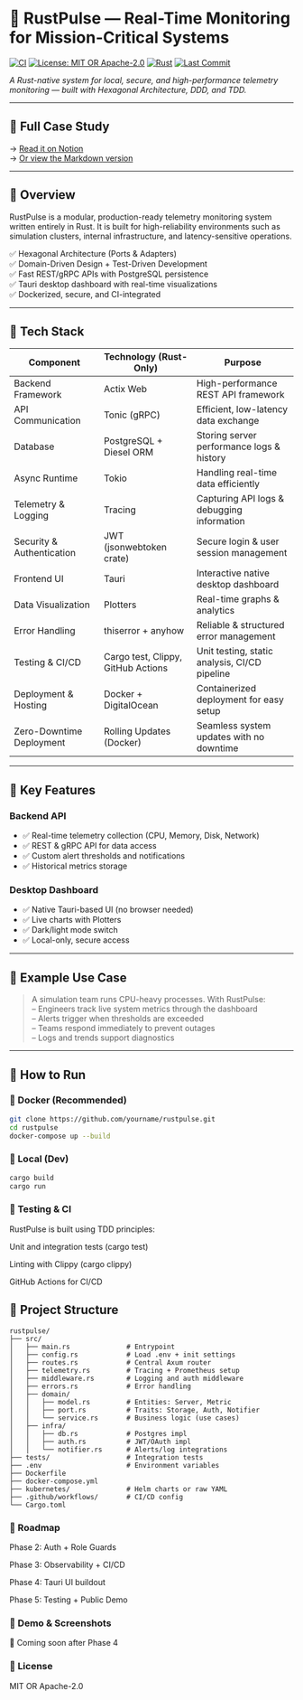 # 🚀 RustPulse — Real-Time Monitoring for Mission-Critical Systems 
[![CI](https://github.com/yourusername/rustpulse/actions/workflows/ci.yml/badge.svg)](https://github.com/yourusername/rustpulse/actions)
[![License: MIT OR Apache-2.0](https://img.shields.io/badge/license-MIT%20OR%20Apache--2.0-blue)](./LICENSE)
[![Rust](https://img.shields.io/badge/rust-stable-orange)](https://www.rust-lang.org/)
[![Last Commit](https://img.shields.io/github/last-commit/yourusername/rustpulse)](https://github.com/yourusername/rustpulse)


*A Rust-native system for local, secure, and high-performance telemetry monitoring — built with Hexagonal Architecture, DDD, and TDD.*

---

## 📖 Full Case Study

→ [Read it on Notion](https://your.notion.site/project-page)  
→ [Or view the Markdown version](./docs/case-study.md)

---

## 📡 Overview

RustPulse is a modular, production-ready telemetry monitoring system written entirely in Rust. It is built for high-reliability environments such as simulation clusters, internal infrastructure, and latency-sensitive operations.

✅ Hexagonal Architecture (Ports & Adapters)  
✅ Domain-Driven Design + Test-Driven Development  
✅ Fast REST/gRPC APIs with PostgreSQL persistence  
✅ Tauri desktop dashboard with real-time visualizations  
✅ Dockerized, secure, and CI-integrated

---

## 🧱 Tech Stack

| Component                | Technology (Rust-Only)           | Purpose                                         |
|--------------------------|----------------------------------|-------------------------------------------------|
| Backend Framework        | Actix Web                        | High-performance REST API framework             |
| API Communication        | Tonic (gRPC)                     | Efficient, low-latency data exchange            |
| Database                 | PostgreSQL + Diesel ORM          | Storing server performance logs & history       |
| Async Runtime            | Tokio                            | Handling real-time data efficiently             |
| Telemetry & Logging      | Tracing                          | Capturing API logs & debugging information      |
| Security & Authentication| JWT (jsonwebtoken crate)         | Secure login & user session management          |
| Frontend UI              | Tauri                            | Interactive native desktop dashboard            |
| Data Visualization       | Plotters                         | Real-time graphs & analytics                    |
| Error Handling           | thiserror + anyhow               | Reliable & structured error management          |
| Testing & CI/CD          | Cargo test, Clippy, GitHub Actions| Unit testing, static analysis, CI/CD pipeline   |
| Deployment & Hosting     | Docker + DigitalOcean            | Containerized deployment for easy setup         |
| Zero-Downtime Deployment | Rolling Updates (Docker)         | Seamless system updates with no downtime        |


---

## 🔧 Key Features

### Backend API
- ✅ Real-time telemetry collection (CPU, Memory, Disk, Network)
- ✅ REST & gRPC API for data access
- ✅ Custom alert thresholds and notifications
- ✅ Historical metrics storage

### Desktop Dashboard
- ✅ Native Tauri-based UI (no browser needed)
- ✅ Live charts with Plotters
- ✅ Dark/light mode switch
- ✅ Local-only, secure access

---

## 🧪 Example Use Case

> A simulation team runs CPU-heavy processes. With RustPulse:  
> – Engineers track live system metrics through the dashboard  
> – Alerts trigger when thresholds are exceeded  
> – Teams respond immediately to prevent outages  
> – Logs and trends support diagnostics

---

## 🚀 How to Run

### 🐳 Docker (Recommended)
```bash
git clone https://github.com/yourname/rustpulse.git
cd rustpulse
docker-compose up --build
```

### 🦀 Local (Dev)
```bash
cargo build
cargo run
```

### 🧪 Testing & CI
RustPulse is built using TDD principles:

Unit and integration tests (cargo test)

Linting with Clippy (cargo clippy)

GitHub Actions for CI/CD

## 📁 Project Structure

```text
rustpulse/
├── src/
│   ├── main.rs              # Entrypoint
│   ├── config.rs            # Load .env + init settings
│   ├── routes.rs            # Central Axum router
│   ├── telemetry.rs         # Tracing + Prometheus setup
│   ├── middleware.rs        # Logging and auth middleware
│   ├── errors.rs            # Error handling
│   ├── domain/
│   │   ├── model.rs         # Entities: Server, Metric
│   │   ├── port.rs          # Traits: Storage, Auth, Notifier
│   │   └── service.rs       # Business logic (use cases)
│   ├── infra/
│   │   ├── db.rs            # Postgres impl
│   │   ├── auth.rs          # JWT/OAuth impl
│   │   └── notifier.rs      # Alerts/log integrations
├── tests/                   # Integration tests
├── .env                     # Environment variables
├── Dockerfile
├── docker-compose.yml
├── kubernetes/              # Helm charts or raw YAML
├── .github/workflows/       # CI/CD config
└── Cargo.toml
```

### 📌 Roadmap
 Phase 2: Auth + Role Guards

 Phase 3: Observability + CI/CD

 Phase 4: Tauri UI buildout

 Phase 5: Testing + Public Demo

### 📸 Demo & Screenshots
🚧 Coming soon after Phase 4

### 📄 License
MIT OR Apache-2.0
